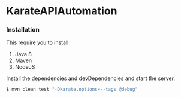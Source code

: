 # KarateAPIAutomation


### Installation

This require you to install
1. Java 8
2. Maven
3. NodeJS


Install the dependencies and devDependencies and start the server.

```sh
$ mvn clean test "-Dkarate.options=--tags @debug"
```

